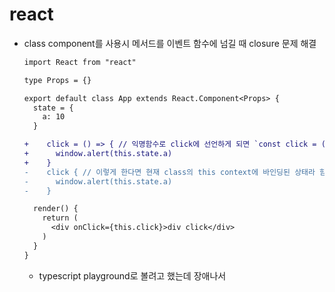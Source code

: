 # react

- class component를 사용시 메서드를 이벤트 함수에 넘길 때 closure 문제 해결
  ```diff
  import React from "react"

  type Props = {}

  export default class App extends React.Component<Props> {
    state = {
      a: 10
    }

  +    click = () => { // 익명함수로 click에 선언하게 되면 `const click = () => { ... }` 형태로 트랜스파일 되는것 같다. this도 `const context = this`로 해서 상수로 넘어가는 듯
  +      window.alert(this.state.a)
  +    }
  -    click { // 이렇게 한다면 현재 class의 this context에 바인딩된 상태라 함수 자체를 div onclick에 넘겼을때 this는 현재 class 인스턴스의 this가 아니다
  -      window.alert(this.state.a)
  -    }
  
    render() {
      return (
        <div onClick={this.click}>div click</div>
      )
    }
  }
  ```
  - typescript playground로 볼려고 했는데 장애나서 
